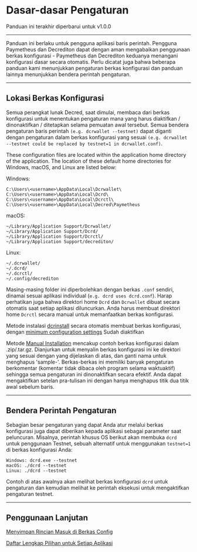 # Dasar-dasar Pengaturan

Panduan ini terakhir diperbarui untuk v1.0.0

---

Panduan ini berlaku untuk pengguna aplikasi baris perintah. Pengguna Paymetheus dan Decrediton dapat dengan aman mengabaikan penggunaan berkas konfigurasi - Paymetheus dan Decrediton keduanya menangani konfigurasi dasar secara otomatis. Perlu dicatat juga bahwa beberapa panduan kami menunjukkan pengaturan berkas konfigurasi dan panduan lainnya menunjukkan bendera perintah pengaturan.

---

## Lokasi Berkas Konfigurasi

Semua perangkat lunak Decred, saat dimulai, membaca dari berkas konfigurasi untuk menentukan pengaturan mana yang harus diaktifkan / dinonaktifkan / ditetapkan selama pemuatan awal tersebut. Semua bendera pengaturan baris perintah `(e.g. dcrwallet --testnet)` dapat diganti dengan pengaturan dalam berkas konfigurasi yang sesuai `(e.g. dcrwallet --testnet could be replaced by testnet=1 in dcrwallet.conf)`.

These configuration files are located within the application home directory of the application. The location of these default home directories for Windows, macOS, and Linux are listed below:

Windows:

    C:\Users\<username>\AppData\Local\Dcrwallet\
    C:\Users\<username>\AppData\Local\Dcrd\
    C:\Users\<username>\AppData\Local\Dcrctl\ 
    C:\Users\<username>\AppData\Local\Decred\Paymetheus

macOS: 

    ~/Library/Application Support/Dcrwallet/
    ~/Library/Application Support/Dcrd/
    ~/Library/Application Support/Dcrctl/
    ~/Library/Application Support/decrediton/
    
Linux: 
    
    ~/.dcrwallet/
    ~/.dcrd/
    ~/.dcrctl/
    ~/.config/decrediton

Masing-masing folder ini diperbolehkan dengan berkas `.conf` sendiri, dinamai sesuai aplikasi individual (`e.g. dcrd uses dcrd.conf`). Harap perhatikan juga bahwa direktori home `Dcrd` dan `Dcrwallet` dibuat secara otomatis saat setiap aplikasi diluncurkan. Anda harus membuat direktori home `Dcrctl` secara manual untuk memanfaatkan berkas konfigurasi.

Metode instalasi [dcrinstall](/getting-started/user-guides/cli-installation.md) secara otomatis membuat berkas konfigurasi, dengan [minimum configuration settings](/advanced/manual-cli-install.md#minimum-configuration) Sudah diaktifkan 

Metode [Manual Installation](/advanced/manual-cli-install.md#installation) mencakup contoh berkas konfigurasi dalam .zip/.tar.gz. Dianjurkan untuk menyalin berkas konfigurasi ini ke direktori yang sesuai dengan yang dijelaskan di atas, dan ganti nama untuk menghapus 'sample-'. Berkas-berkas ini memiliki banyak pengaturan berkomentar (komentar tidak dibaca oleh program selama waktuaktif) sehingga semua pengaturan ini dinonaktifkan secara efektif. Anda dapat mengaktifkan setelan pra-tulisan ini dengan hanya menghapus titik dua titik awal sebelum baris.

---

## Bendera Perintah Pengaturan

Sebagian besar pengaturan yang dapat Anda atur melalui berkas konfigurasi juga dapat diberikan kepada aplikasi sebagai parameter saat peluncuran. Misalnya, perintah khusus OS berikut akan membuka `dcrd` untuk penggunaan Testnet, sebuah alternatif untuk menggunakan `testnet=1` di berkas konfigurasi Anda:

    Windows: dcrd.exe --testnet
    macOS: ./dcrd --testnet
    Linux: ./dcrd --testnet

Contoh di atas awalnya akan melihat berkas konfigurasi `dcrd` untuk pengaturan dan kemudian melihat ke perintah eksekusi untuk mengaktifkan pengaturan testnet. 

---

## Penggunaan Lanjutan

[Menyimpan Rincian Masuk di Berkas Config](/advanced/storing-login-details.md) <!-- Ini memiliki informasi yang sama dengan yang ditemukan di bagian Konfigurasi Minimum di atas. Bisa hapus. -->

[Daftar Lengkap Pilihan untuk Setiap Aplikasi](/advanced/program-options.md)
